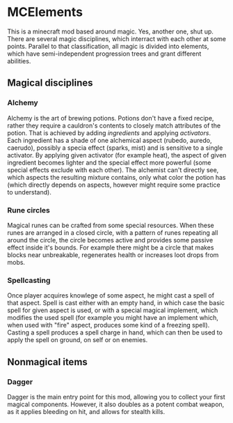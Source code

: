 # MCElements
This is a minecraft mod based around magic. Yes, another one, shut up. There are several magic disciplines, which interract with each other at some points. Parallel to that classification, all magic is divided into elements, which have semi-independent progression trees and grant different abilities.

## Magical disciplines
### Alchemy
Alchemy is the art of brewing potions. Potions don't have a fixed recipe, rather they require a cauldron's contents to closely match attributes of the potion. That is achieved by adding *ingredients* and applying *activators*. Each ingredient has a shade of one alchemical aspect (rubedo, auredo, caerudo), possibly a specia effect (sparks, mist) and is sensitive to a single activator. By applying given activator (for example heat), the aspect of given ingredient becomes lighter and the special effect more powerful (some special effects exclude with each other). The alchemist can't directly see, which aspects the resulting mixture contains, only what color the potion has (which directly depends on aspects, however might require some practice to understand).

### Rune circles
Magical runes can be crafted from some special resources. When these runes are arranged in a closed circle, with a pattern of runes repeating all around the circle, the circle becomes active and provides some passive effect inside it's bounds. For example there might be a circle that makes blocks near unbreakable, regenerates health or increases loot drops from mobs.

### Spellcasting
Once player acquires knowlege of some aspect, he might cast a spell of that aspect. Spell is cast either with an empty hand, in which case the basic spell for given aspect is used, or with a special magical implement, which modifies the used spell (for example you might have an implement which, when used with "fire" aspect, produces some kind of a freezing spell). Casting a spell produces a spell charge in hand, which can then be used to apply the spell on ground, on self or on enemies.

## Nonmagical items
### Dagger
Dagger is the main entry point for this mod, allowing you to collect your first magical components. However, it also doubles as a potent combat weapon, as it applies bleeding on hit, and allows for stealth kills.

